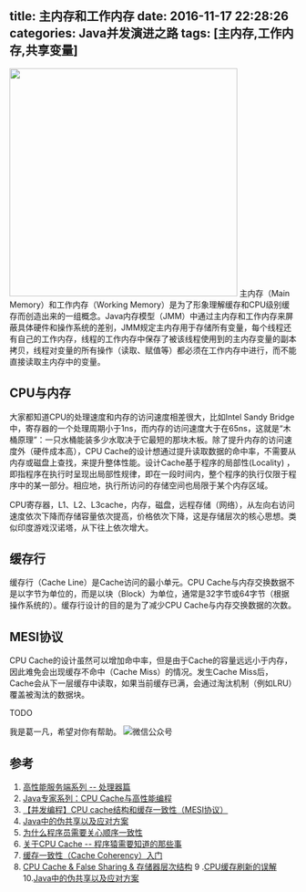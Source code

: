title: 主内存和工作内存
date: 2016-11-17 22:28:26
categories: Java并发演进之路
tags: [主内存,工作内存,共享变量]
---
<img src="/img/cpu-cache-memory.png" width="400" class="img-topic" />
主内存（Main Memory）和工作内存（Working Memory）是为了形象理解缓存和CPU级别缓存而创造出来的一组概念。Java内存模型（JMM）中通过主内存和工作内存来屏蔽具体硬件和操作系统的差别，JMM规定主内存用于存储所有变量，每个线程还有自己的工作内存，线程的工作内存中保存了被该线程使用到的主内存变量的副本拷贝，线程对变量的所有操作（读取、赋值等）都必须在工作内存中进行，而不能直接读取主内存中的变量。
<!--more-->

## CPU与内存
大家都知道CPU的处理速度和内存的访问速度相差很大，比如Intel Sandy Bridge中，寄存器的一个处理周期小于1ns，而内存的访问速度大于在65ns，这就是“木桶原理”：一只水桶能装多少水取决于它最短的那块木板。除了提升内存的访问速度外（硬件成本高），CPU Cache的设计想通过提升读取数据的命中率，不需要从内存或磁盘上查找，来提升整体性能。设计Cache基于程序的局部性(Locality)
，即指程序在执行时呈现出局部性规律，即在一段时间内，整个程序的执行仅限于程序中的某一部分。相应地，执行所访问的存储空间也局限于某个内存区域。

CPU寄存器，L1、L2、L3cache，内存，磁盘，远程存储（网络），从左向右访问速度依次下降而存储容量依次提高，价格依次下降，这是存储层次的核心思想。类似印度游戏汉诺塔，从下往上依次增大。

## 缓存行
缓存行（Cache Line）是Cache访问的最小单元。CPU Cache与内存交换数据不是以字节为单位的，而是以块（Block）为单位，通常是32字节或64字节（根据操作系统的）。缓存行设计的目的是为了减少CPU Cache与内存交换数据的次数。 

## MESI协议
CPU Cache的设计虽然可以增加命中率，但是由于Cache的容量远远小于内存，因此难免会出现缓存不命中（Cache Miss）的情况。发生Cache Miss后，Cache会从下一层缓存中读取，如果当前缓存已满，会通过淘汰机制（例如LRU）覆盖被淘汰的数据块。

TODO

我是葛一凡，希望对你有帮助。
![微信公众号](/img/qrcode.jpg "微信公众号")

## 参考
1. [高性能服务端系列 -- 处理器篇](https://yq.aliyun.com/articles/8061)
2. [Java专家系列：CPU Cache与高性能编程](http://geek.csdn.net/news/detail/114619)
3. [【并发编程】CPU cache结构和缓存一致性（MESI协议）](http://blog.csdn.net/reliveIT/article/details/50450136)
4. [Java中的伪共享以及应对方案](https://yq.aliyun.com/articles/62865?utm_campaign=wenzhang&utm_medium=article&utm_source=QQ-qun&utm_content=m_7536)
5. [为什么程序员需要关心顺序一致性](http://www.parallellabs.com/2010/03/06/why-should-programmer-care-about-sequential-consistency-rather-than-cache-coherence/)
6. [关于CPU Cache -- 程序猿需要知道的那些事](http://cenalulu.github.io/linux/all-about-cpu-cache/)
7. [缓存一致性（Cache Coherency）入门](http://www.infoq.com/cn/articles/cache-coherency-primer)
8. [CPU Cache & False Sharing & 存储器层次结构](http://novoland.github.io/c%E5%92%8Cos/2014/07/26/CPU%20Cache%20%E4%B8%8E%20%E5%AD%98%E5%82%A8%E5%99%A8%E5%B1%82%E6%AC%A1%E7%BB%93%E6%9E%84.html)
9 .[CPU缓存刷新的误解](http://ifeve.com/cpu-cache-flushing-fallacy-cn/)
10.[Java中的伪共享以及应对方案](https://yq.aliyun.com/articles/62865?utm_campaign=wenzhang&utm_medium=article&utm_source=QQ-qun&utm_content=m_7536)
